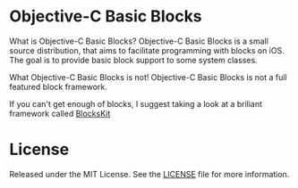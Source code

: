 Objective-C Basic Blocks
========================

What is Objective-C Basic Blocks?
Objective-C Basic Blocks is a small source distribution, that aims to facilitate programming with blocks on iOS.
The goal is to provide basic block support to some system classes.

What Objective-C Basic Blocks is not!
Objective-C Basic Blocks is not a full featured block framework.

If you can't get enough of blocks, I suggest taking a look at a briliant framework called
[BlocksKit](http://pandamonia.github.com/BlocksKit)


# License

Released under the MIT License. See the
[LICENSE](https://github.com/cvknage/ObjectiveC-Basic-Blocks/blob/master/LICENSE)
file for more information.